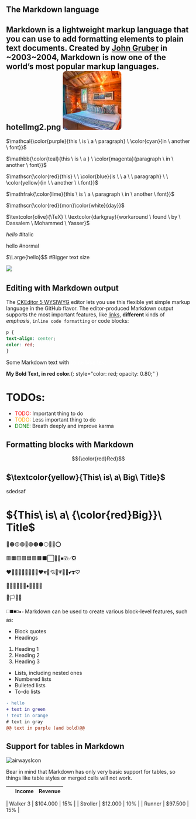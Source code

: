 ## The Markdown language

Markdown is a lightweight markup language that you can use to add **formatting** elements to plain text documents. Created by [John Gruber](https://daringfireball.net/projects/markdown/) in ~2003~2004, Markdown is now one of the world’s most popular markup languages.
hotelImg2.png
![Screenshot](hotelImg2.png)
---
$\mathcal{\color{purple}{this \ is \ a \ paragraph} \ \color{cyan}{in \ another \ font}}$

$\mathbb{\color{teal}{this \ is \ a } \ \color{magenta}{paragraph \ in \ another \ font}}$

$\mathscr{\color{red}{this} \ \ \color{blue}{is \ \ a \ \ paragraph} \ \ \color{yellow}{in \ \ another \ \ font}}$

$\mathfrak{\color{lime}{this \ is \ a \ paragraph \ in \ another \ font}}$

$\mathscr{\color{red}{mon}\color{white}{day}}$

$\textcolor{olive}{\TeX} \ \textcolor{darkgray}{workaround \ found \ by \ Dassalem \ Mohammed \ Yasser}$

$\textit{hello}$  #italic

$\text{hello}$    #normal

$\Large{hello}$$   #Bigger text size

 ![](https://img.shields.io/static/v1?label=&message=Ааи&color=green)
## Editing with Markdown output

The [CKEditor 5 WYSIWYG](https://ckeditor.com/) editor lets you use this flexible yet simple markup language in the GitHub flavor. The editor-produced Markdown output supports the most important features, like [links](https://ckeditor.com/), **different** kinds of _emphasis_, `inline code formatting` or code blocks:

```css
p {
text-align: center;
color: red;
}
```
Some Markdown text with <span style="color:#ffffff">some *blue* text</span>
<style>
r { color: Red }
o { color: Orange }
g { color: Green }
</style>
**My Bold Text, in red color.**{: style="color: red; opacity: 0.80;" }


# TODOs:

- <r>TODO:</r> Important thing to do
- <o>TODO:</o> Less important thing to do
- <g>DONE:</g> Breath deeply and improve karma
## Formatting blocks with Markdown
$${\color{red}Red}$$
## $\textcolor{yellow}{This\ is\ a\ Big\ Title}$
sdedsaf
# ${This\ is\ a\ {\color{red}Big}}\ Title$
🔴🟠🟡🟢🔵🟣🟤⚫⚪🔘🛑⭕

🟥🟧🟨🟩🟦🟪🟫⬛⬜🔲🔳⏹☑✅❎

❤️🧡💛💚💜💙🤎🖤🤍♥️💔💖💘💝💗💓💟💕❣️♡

🔺🔻🔷🔶🔹🔸♦💠💎💧🧊

🏴🏳🚩🏁

◻️◼️◾️◽️▪️▫️
Markdown can be used to create various block-level features, such as:

* Block quotes
* Headings
1. Heading 1
2. Heading 2
3. Heading 3
* Lists, including nested ones
* Numbered lists
* Bulleted lists
* To-do lists
```diff
- hello
+ text in green
! text in orange
# text in gray
@@ text in purple (and bold)@@
```
## Support for tables in Markdown

![airwaysIcon](https://user-images.githubusercontent.com/121338960/209451471-eba18a9d-666a-4f54-94f3-b02bb07dec46.png)

Bear in mind that Markdown has only very basic support for tables, so things like table styles or merged cells will not work.

|   | Income | Revenue |
| --- | --- | --- |

| Walker 3 | $104.000 | 15% |
| Stroller | $12.000 | 10% |
| Runner | $97.500 | 15% |
